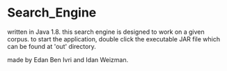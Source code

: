 # Search_Engine
written in Java 1.8.
this search engine is designed to work on a given corpus.
to start the application, double click the executable JAR file which can be found at 'out' directory.


made by Edan Ben Ivri and Idan Weizman.
